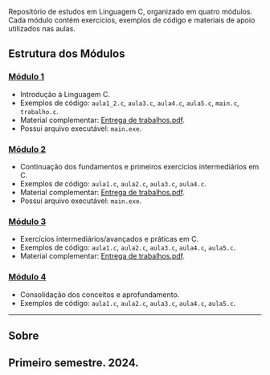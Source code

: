 Repositório de estudos em Linguagem C, organizado em quatro módulos. Cada módulo contém exercícios, exemplos de código e materiais de apoio utilizados nas aulas.

## Estrutura dos Módulos

### [Módulo 1](https://github.com/JoannaBraccini/Anhanguera-C/tree/main/Linguagem%20C/modulo1)
- Introdução à Linguagem C.
- Exemplos de código: `aula1_2.c`, `aula3.c`, `aula4.c`, `aula5.c`, `main.c`, `trabalho.c`.
- Material complementar: [Entrega de trabalhos.pdf](https://github.com/JoannaBraccini/Anhanguera-C/blob/main/Linguagem%20C/modulo1/Entrega%20de%20trabalhos.pdf).
- Possui arquivo executável: `main.exe`.

### [Módulo 2](https://github.com/JoannaBraccini/Anhanguera-C/tree/main/Linguagem%20C/modulo2)
- Continuação dos fundamentos e primeiros exercícios intermediários em C.
- Exemplos de código: `aula1.c`, `aula2.c`, `aula3.c`, `aula4.c`.
- Material complementar: [Entrega de trabalhos.pdf](https://github.com/JoannaBraccini/Anhanguera-C/blob/main/Linguagem%20C/modulo2/Entrega%20de%20trabalhos.pdf).
- Possui arquivo executável: `main.exe`.

### [Módulo 3](https://github.com/JoannaBraccini/Anhanguera-C/tree/main/Linguagem%20C/modulo3)
- Exercícios intermediários/avançados e práticas em C.
- Exemplos de código: `aula1.c`, `aula2.c`, `aula3.c`, `aula4.c`, `aula5.c`.
- Material complementar: [Entrega de trabalhos.pdf](https://github.com/JoannaBraccini/Anhanguera-C/blob/main/Linguagem%20C/modulo3/Entrega%20de%20trabalhos.pdf).

### [Módulo 4](https://github.com/JoannaBraccini/Anhanguera-C/tree/main/Linguagem%20C/modulo4)
- Consolidação dos conceitos e aprofundamento.
- Exemplos de código: `aula1.c`, `aula2.c`, `aula3.c`, `aula4.c`, `aula5.c`.

---

## Sobre
Primeiro semestre. 2024.
---
